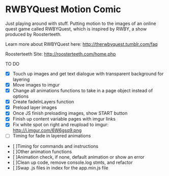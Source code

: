 RWBYQuest Motion Comic
================
Just playing around with stuff. Putting motion to the images of an online quest game called RWBYQuest, which is inspired by RWBY, a show produced by Roosterteeth.

Learn more about RWBYQuest here: 
http://therwbyquest.tumblr.com/faq

Roosterteeth Site:
http://roosterteeth.com/home.php

TO DO
- [x] Touch up images and get text dialogue with transparent background for layering
- [x] Move images to imgur
- [x] Change all animations functions to take in a page object instead of options
- [x] Create fadeInLayers function
- [x] Preload layer images
- [x] Once JS finish preloading images, show START button
- [x] Finish up content variable pages with imgur links
- [x] Fix white spot on right and reupload to imgur: http://i.imgur.com/6W6gsq9.png
- [ ] Timing for fade in layered animations
- [ ]Timing for commands and instructions
- [ ]Other animation functions
- [ ]Animation check, if none, default animation or show an error
- [ ]Clean up code, remove console.log stmts, and refactor
- [ ]Swap .js files in index for the app.min.js file